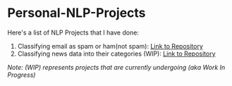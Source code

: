 # Personal-NLP-Projects

Here's a list of NLP Projects that I have done:

1) Classifying email as spam or ham(not spam): [Link to Repository](https://github.com/yashdoshi247/Spam-Email-Detection)
2) Classifying news data into their categories (WIP): [Link to Repository](https://github.com/yashdoshi247/News-Group-Classifier)

*Note: (WIP) represents projects that are currently undergoing (aka Work In Progress)*
